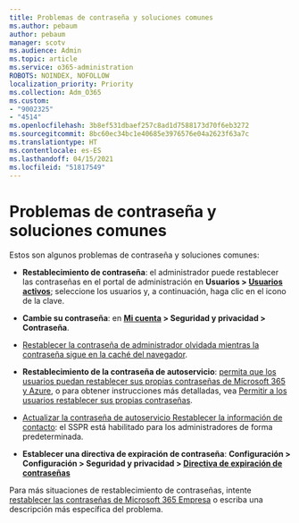 ```yaml
---
title: Problemas de contraseña y soluciones comunes
ms.author: pebaum
author: pebaum
manager: scotv
ms.audience: Admin
ms.topic: article
ms.service: o365-administration
ROBOTS: NOINDEX, NOFOLLOW
localization_priority: Priority
ms.collection: Adm_O365
ms.custom:
- "9002325"
- "4514"
ms.openlocfilehash: 3b8ef531dbaef257c8ad1d7588173d70f6eb3272
ms.sourcegitcommit: 8bc60ec34bc1e40685e3976576e04a2623f63a7c
ms.translationtype: HT
ms.contentlocale: es-ES
ms.lasthandoff: 04/15/2021
ms.locfileid: "51817549"
---
```

# <a name="common-password-issues-and-resolutions"></a>Problemas de contraseña y soluciones comunes

Estos son algunos problemas de contraseña y soluciones comunes:

- **Restablecimiento de contraseña**: el administrador puede restablecer las contraseñas en el portal de administración en **Usuarios > [Usuarios activos](https://portal.office.com/adminportal/home#/users)**; seleccione los usuarios y, a continuación, haga clic en el icono de la clave.

- **Cambie su contraseña**: en **[Mi cuenta](https://portal.office.com/account/#home) > Seguridad y privacidad > Contraseña**.

- [Restablecer la contraseña de administrador olvidada mientras la contraseña sigue en la caché del navegador](https://docs.microsoft.com/microsoft-365/admin/add-users/reset-passwords?view=o365-worldwide#reset-my-admin-password).

- **Restablecimiento de la contraseña de autoservicio**: [permita que los usuarios puedan restablecer sus propias contraseñas de Microsoft 365 y Azure](https://portal.office.com/adminportal/home#/SettingsMultiPivot/:/Settings/L1/SelfServiceReset), o para obtener instrucciones más detalladas, vea [Permitir a los usuarios restablecer sus propias contraseñas](https://docs.microsoft.com/microsoft-365/admin/add-users/let-users-reset-passwords).

- [Actualizar la contraseña de autoservicio Restablecer la información de contacto](https://go.microsoft.com/fwlink/?linkid=849451): el SSPR está habilitado para los administradores de forma predeterminada. 

- **Establecer una directiva de expiración de contraseña**: **Configuración > Configuración > Seguridad y privacidad > [Directiva de expiración de contraseñas](https://admin.microsoft.com/AdminPortal/Home#/SettingsMultiPivot/:/Settings/L1/PasswordPolicy)**

Para más situaciones de restablecimiento de contraseñas, intente [restablecer las contraseñas de Microsoft 365 Empresa](https://docs.microsoft.com/microsoft-365/admin/add-users/reset-passwords) o escriba una descripción más específica del problema.
